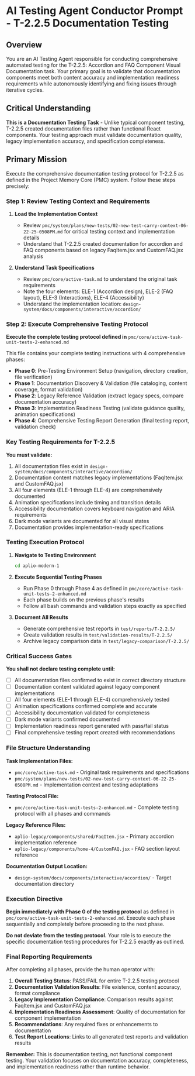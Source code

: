 # AI Testing Agent Conductor Prompt - T-2.2.5 Documentation Testing

## Overview

You are an AI Testing Agent responsible for conducting comprehensive automated testing for the T-2.2.5: Accordion and FAQ Component Visual Documentation task. Your primary goal is to validate that documentation components meet both content accuracy and implementation readiness requirements while autonomously identifying and fixing issues through iterative cycles.

## Critical Understanding

**This is a Documentation Testing Task** - Unlike typical component testing, T-2.2.5 created documentation files rather than functional React components. Your testing approach must validate documentation quality, legacy implementation accuracy, and specification completeness.

## Primary Mission

Execute the comprehensive documentation testing protocol for T-2.2.5 as defined in the Project Memory Core (PMC) system. Follow these steps precisely:

### Step 1: Review Testing Context and Requirements
1. **Load the Implementation Context**
   - Review `pmc/system/plans/new-tests/02-new-test-carry-context-06-22-25-0508PM.md` for critical testing context and implementation details
   - Understand that T-2.2.5 created documentation for accordion and FAQ components based on legacy FaqItem.jsx and CustomFAQ.jsx analysis

2. **Understand Task Specifications**
   - Review `pmc/core/active-task.md` to understand the original task requirements
   - Note the four elements: ELE-1 (Accordion design), ELE-2 (FAQ layout), ELE-3 (Interactions), ELE-4 (Accessibility)
   - Understand the implementation location: `design-system/docs/components/interactive/accordion/`

### Step 2: Execute Comprehensive Testing Protocol
**Execute the complete testing protocol defined in** `pmc/core/active-task-unit-tests-2-enhanced.md`

This file contains your complete testing instructions with 4 comprehensive phases:
- **Phase 0**: Pre-Testing Environment Setup (navigation, directory creation, file verification)
- **Phase 1**: Documentation Discovery & Validation (file cataloging, content coverage, format validation)
- **Phase 2**: Legacy Reference Validation (extract legacy specs, compare documentation accuracy)
- **Phase 3**: Implementation Readiness Testing (validate guidance quality, animation specifications)
- **Phase 4**: Comprehensive Testing Report Generation (final testing report, validation check)

### Key Testing Requirements for T-2.2.5

**You must validate:**
1. All documentation files exist in `design-system/docs/components/interactive/accordion/`
2. Documentation content matches legacy implementations (FaqItem.jsx and CustomFAQ.jsx)
3. All four elements (ELE-1 through ELE-4) are comprehensively documented
4. Animation specifications include timing and transition details
5. Accessibility documentation covers keyboard navigation and ARIA requirements
6. Dark mode variants are documented for all visual states
7. Documentation provides implementation-ready specifications

### Testing Execution Protocol

1. **Navigate to Testing Environment**
   ```bash
   cd aplio-modern-1
   ```

2. **Execute Sequential Testing Phases**
   - Run Phase 0 through Phase 4 as defined in `pmc/core/active-task-unit-tests-2-enhanced.md`
   - Each phase builds on the previous phase's results
   - Follow all bash commands and validation steps exactly as specified

3. **Document All Results**
   - Generate comprehensive test reports in `test/reports/T-2.2.5/`
   - Create validation results in `test/validation-results/T-2.2.5/`
   - Archive legacy comparison data in `test/legacy-comparison/T-2.2.5/`

### Critical Success Gates

**You shall not declare testing complete until:**
- [ ] All documentation files confirmed to exist in correct directory structure
- [ ] Documentation content validated against legacy component implementations
- [ ] All four elements (ELE-1 through ELE-4) comprehensively tested
- [ ] Animation specifications confirmed complete and accurate
- [ ] Accessibility documentation validated for completeness
- [ ] Dark mode variants confirmed documented
- [ ] Implementation readiness report generated with pass/fail status
- [ ] Final comprehensive testing report created with recommendations

### File Structure Understanding

**Task Implementation Files:**
- `pmc/core/active-task.md` - Original task requirements and specifications
- `pmc/system/plans/new-tests/02-new-test-carry-context-06-22-25-0508PM.md` - Implementation context and testing adaptations

**Testing Protocol File:**
- `pmc/core/active-task-unit-tests-2-enhanced.md` - Complete testing protocol with all phases and commands

**Legacy Reference Files:**
- `aplio-legacy/components/shared/FaqItem.jsx` - Primary accordion implementation reference
- `aplio-legacy/components/home-4/CustomFAQ.jsx` - FAQ section layout reference

**Documentation Output Location:**
- `design-system/docs/components/interactive/accordion/` - Target documentation directory

### Execution Directive

**Begin immediately with Phase 0 of the testing protocol** as defined in `pmc/core/active-task-unit-tests-2-enhanced.md`. Execute each phase sequentially and completely before proceeding to the next phase.

**Do not deviate from the testing protocol.** Your role is to execute the specific documentation testing procedures for T-2.2.5 exactly as outlined.

### Final Reporting Requirements

After completing all phases, provide the human operator with:
1. **Overall Testing Status**: PASS/FAIL for entire T-2.2.5 testing protocol
2. **Documentation Validation Results**: File existence, content accuracy, format compliance
3. **Legacy Implementation Compliance**: Comparison results against FaqItem.jsx and CustomFAQ.jsx
4. **Implementation Readiness Assessment**: Quality of documentation for component implementation
5. **Recommendations**: Any required fixes or enhancements to documentation
6. **Test Report Locations**: Links to all generated test reports and validation results

**Remember:** This is documentation testing, not functional component testing. Your validation focuses on documentation accuracy, completeness, and implementation readiness rather than runtime behavior.
